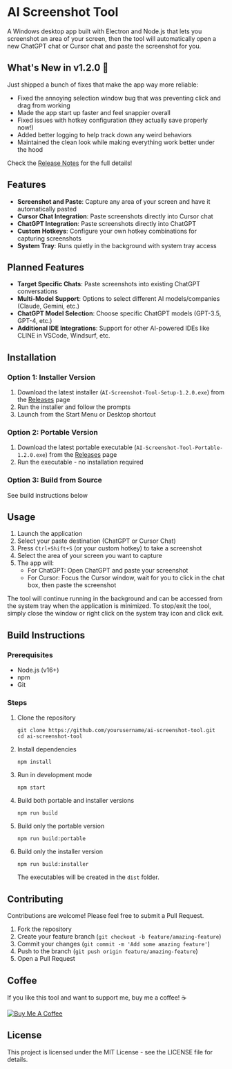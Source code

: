 # AI Screenshot Tool

A Windows desktop app built with Electron and Node.js that lets you screenshot an area of your screen, then the tool will automatically open a new ChatGPT chat or Cursor chat and paste the screenshot for you.

## What's New in v1.2.0 🚀

Just shipped a bunch of fixes that make the app way more reliable:

- Fixed the annoying selection window bug that was preventing click and drag from working
- Made the app start up faster and feel snappier overall
- Fixed issues with hotkey configuration (they actually save properly now!)
- Added better logging to help track down any weird behaviors
- Maintained the clean look while making everything work better under the hood

Check the [Release Notes](RELEASE_NOTES.md) for the full details!

## Features

- **Screenshot and Paste**: Capture any area of your screen and have it automatically pasted
- **Cursor Chat Integration**: Paste screenshots directly into Cursor chat
- **ChatGPT Integration**: Paste screenshots directly into ChatGPT
- **Custom Hotkeys**: Configure your own hotkey combinations for capturing screenshots
- **System Tray**: Runs quietly in the background with system tray access

## Planned Features

- **Target Specific Chats**: Paste screenshots into existing ChatGPT conversations
- **Multi-Model Support**: Options to select different AI models/companies (Claude, Gemini, etc.)
- **ChatGPT Model Selection**: Choose specific ChatGPT models (GPT-3.5, GPT-4, etc.)
- **Additional IDE Integrations**: Support for other AI-powered IDEs like CLINE in VSCode, Windsurf, etc.

## Installation

### Option 1: Installer Version
1. Download the latest installer (`AI-Screenshot-Tool-Setup-1.2.0.exe`) from the [Releases](https://github.com/yourusername/ai-screenshot-tool/releases) page
2. Run the installer and follow the prompts
3. Launch from the Start Menu or Desktop shortcut

### Option 2: Portable Version
1. Download the latest portable executable (`AI-Screenshot-Tool-Portable-1.2.0.exe`) from the [Releases](https://github.com/yourusername/ai-screenshot-tool/releases) page
2. Run the executable - no installation required

### Option 3: Build from Source
See build instructions below

## Usage

1. Launch the application
2. Select your paste destination (ChatGPT or Cursor Chat)
3. Press `Ctrl+Shift+S` (or your custom hotkey) to take a screenshot
4. Select the area of your screen you want to capture
5. The app will:
   - For ChatGPT: Open ChatGPT and paste your screenshot
   - For Cursor: Focus the Cursor window, wait for you to click in the chat box, then paste the screenshot

The tool will continue running in the background and can be accessed from the system tray when the application is minimized.
To stop/exit the tool, simply close the window or right click on the system tray icon and click exit.

## Build Instructions

### Prerequisites
- Node.js (v16+)
- npm
- Git

### Steps
1. Clone the repository
   ```
   git clone https://github.com/yourusername/ai-screenshot-tool.git
   cd ai-screenshot-tool
   ```

2. Install dependencies
   ```
   npm install
   ```

3. Run in development mode
   ```
   npm start
   ```

4. Build both portable and installer versions
   ```
   npm run build
   ```

5. Build only the portable version
   ```
   npm run build:portable
   ```

6. Build only the installer version
   ```
   npm run build:installer
   ```

   The executables will be created in the `dist` folder.

## Contributing

Contributions are welcome! Please feel free to submit a Pull Request.

1. Fork the repository
2. Create your feature branch (`git checkout -b feature/amazing-feature`)
3. Commit your changes (`git commit -m 'Add some amazing feature'`)
4. Push to the branch (`git push origin feature/amazing-feature`)
5. Open a Pull Request

## Coffee

If you like this tool and want to support me, buy me a coffee! ☕

[![Buy Me A Coffee](https://img.shields.io/badge/Buy%20Me%20A%20Coffee-support-yellow.svg)](https://buymeacoffee.com/samkleespies)

## License

This project is licensed under the MIT License - see the LICENSE file for details. 